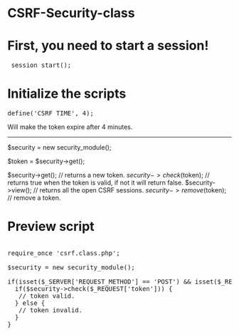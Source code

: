 CSRF-Security-class
===================


<h1>First, you need to start a session!</h1>

<pre> session_start(); </pre>

<h1>Initialize the scripts</h1>

<pre>
define('CSRF_TIME', 4);
</pre>
Will make the token expire after 4 minutes.

<hr>

$security = new security_module();

$token = $security->get();

$security->get(); // returns a new token.
$security->check($token); // returns true when the token is valid, if not it will return false.
$security->view(); // returns all the open CSRF sessions.
$security->remove($token); // remove a token.

</pre>

<h1>Preview script</h1>

<pre>

require_once 'csrf.class.php';

$security = new security_module();

if(isset($_SERVER['REQUEST_METHOD'] == 'POST') && isset($_REQUEST['token'])) {
  if($security->check($_REQUEST['token'])) {
   // token valid.
  } else {
   // token invalid.
  }
}

</pre>
